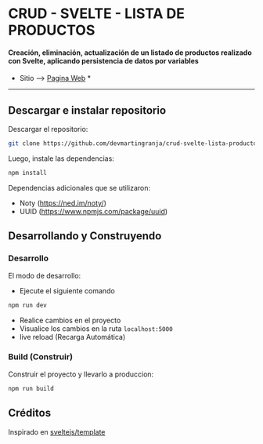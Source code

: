 # CRUD - SVELTE - LISTA DE PRODUCTOS
 
#### Creación, eliminación, actualización de un listado de productos realizado con Svelte, aplicando persistencia de datos por variables

* Sitio  --> [Pagina Web](https://devmartingranja.github.io/svelte-crud-lista-productos/) *

---

## Descargar e instalar repositorio

Descargar el repositorio:

```bash
git clone https://github.com/devmartingranja/crud-svelte-lista-productos.git
```

Luego, instale las dependencias:

```bash
npm install
```

Dependencias adicionales que se utilizaron:

- Noty (https://ned.im/noty/)
- UUID (https://www.npmjs.com/package/uuid)

## Desarrollando y Construyendo

### Desarrollo

El modo de desarrollo:

- Ejecute el siguiente comando

```bash
npm run dev
```

-  Realice cambios en el proyecto
-  Visualice los cambios en la ruta <code>localhost:5000</code>
-  live reload (Recarga Automática)

### Build (Construir)

Construir el proyecto y llevarlo a produccion:

```bash
npm run build
```

## Créditos

Inspirado en [sveltejs/template](https://github.com/sveltejs/template)
